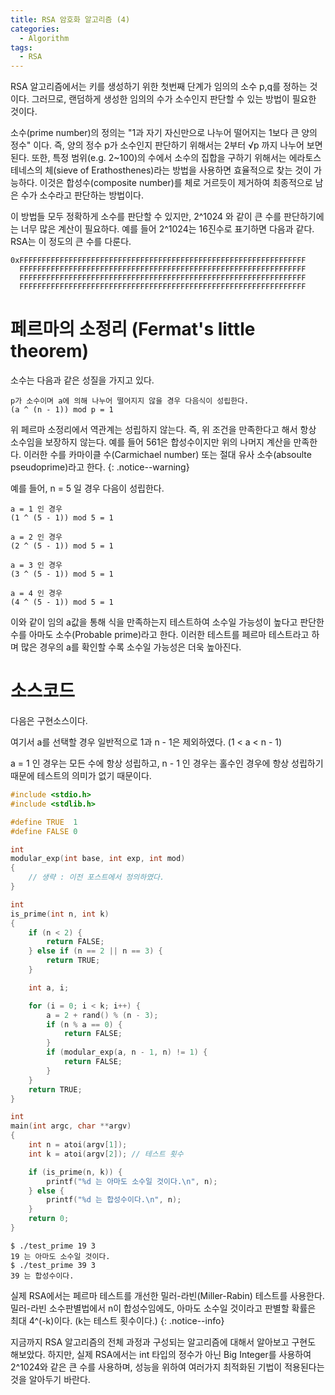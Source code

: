 ```yaml
---
title: RSA 암호화 알고리즘 (4)
categories:
  - Algorithm
tags:
  - RSA
---
```


RSA 알고리즘에서는 키를 생성하기 위한 첫번째 단계가 임의의 소수 p,q를 정하는 것이다.
그러므로, 랜덤하게 생성한 임의의 수가 소수인지 판단할 수 있는 방법이 필요한 것이다.

소수(prime number)의 정의는 "1과 자기 자신만으로 나누어 떨어지는 1보다 큰 양의 정수" 이다.
즉, 양의 정수 p가 소수인지 판단하기 위해서는 2부터 √p 까지 나누어 보면 된다.
또한, 특정 범위(e.g. 2~100)의 수에서 소수의 집합을 구하기 위해서는 에라토스테네스의 체(sieve of Erathosthenes)라는 방법을 사용하면 효율적으로 찾는 것이 가능하다.
이것은 합성수(composite number)를 체로 거르듯이 제거하여 최종적으로 남은 수가 소수라고 판단하는 방법이다.

이 방법들 모두 정확하게 소수를 판단할 수 있지만, 2^1024 와 같이 큰 수를 판단하기에는 너무 많은 계산이 필요하다.
예를 들어 2^1024는 16진수로 표기하면 다음과 같다. RSA는 이 정도의 큰 수를 다룬다.

```
0xFFFFFFFFFFFFFFFFFFFFFFFFFFFFFFFFFFFFFFFFFFFFFFFFFFFFFFFFFFFFFFFF
  FFFFFFFFFFFFFFFFFFFFFFFFFFFFFFFFFFFFFFFFFFFFFFFFFFFFFFFFFFFFFFFF
  FFFFFFFFFFFFFFFFFFFFFFFFFFFFFFFFFFFFFFFFFFFFFFFFFFFFFFFFFFFFFFFF
  FFFFFFFFFFFFFFFFFFFFFFFFFFFFFFFFFFFFFFFFFFFFFFFFFFFFFFFFFFFFFFFF
```

# 페르마의 소정리 (Fermat's little theorem)

소수는 다음과 같은 성질을 가지고 있다.

```
p가 소수이며 a에 의해 나누어 떨어지지 않을 경우 다음식이 성립한다.
(a ^ (n - 1)) mod p = 1
```

위 페르마 소정리에서 역관계는 성립하지 않는다. 즉, 위 조건을 만족한다고 해서 항상 소수임을 보장하지 않는다.
예를 들어 561은 합성수이지만 위의 나머지 계산을 만족한다. 이러한 수를 카마이클 수(Carmichael number) 또는 절대 유사 소수(absoulte pseudoprime)라고 한다.
{: .notice--warning}


예를 들어, n = 5 일 경우 다음이 성립한다.

```
a = 1 인 경우
(1 ^ (5 - 1)) mod 5 = 1

a = 2 인 경우
(2 ^ (5 - 1)) mod 5 = 1

a = 3 인 경우
(3 ^ (5 - 1)) mod 5 = 1

a = 4 인 경우
(4 ^ (5 - 1)) mod 5 = 1

```

이와 같이 임의 a값을 통해 식을 만족하는지 테스트하여 소수일 가능성이 높다고 판단한 수를 아마도 소수(Probable prime)라고 한다.
이러한 테스트를 페르마 테스트라고 하며 많은 경우의 a를 확인할 수록 소수일 가능성은 더욱 높아진다.

# 소스코드

다음은 구현소스이다.

여기서 a를 선택할 경우 일반적으로 1과 n - 1은 제외하였다. (1 < a < n - 1)

a = 1 인 경우는 모든 수에 항상 성립하고, n - 1 인 경우는 홀수인 경우에 항상 성립하기 때문에 테스트의 의미가 없기 때문이다.

```c
#include <stdio.h>
#include <stdlib.h>

#define TRUE  1
#define FALSE 0

int
modular_exp(int base, int exp, int mod)
{
    // 생략 : 이전 포스트에서 정의하였다.
}

int
is_prime(int n, int k)
{  
    if (n < 2) {   
        return FALSE; 
    } else if (n == 2 || n == 3) {
        return TRUE; 
    }   

    int a, i;

    for (i = 0; i < k; i++) {
        a = 2 + rand() % (n - 3); 
        if (n % a == 0) {
            return FALSE;
        }   
        if (modular_exp(a, n - 1, n) != 1) {   
            return FALSE;
        }   
    }   
    return TRUE;
}

int
main(int argc, char **argv)
{
    int n = atoi(argv[1]);
    int k = atoi(argv[2]); // 테스트 횟수

    if (is_prime(n, k)) {
        printf("%d 는 아마도 소수일 것이다.\n", n);
    } else {
        printf("%d 는 합성수이다.\n", n);
    }
    return 0;
}
```
```
$ ./test_prime 19 3
19 는 아마도 소수일 것이다.
$ ./test_prime 39 3
39 는 합성수이다.
```

실제 RSA에서는 페르마 테스트를 개선한 밀러-라빈(Miller-Rabin) 테스트를 사용한다.
밀러-라빈 소수판별법에서 n이 합성수임에도, 아마도 소수일 것이라고 판별할 확률은 최대 4^(-k)이다.
(k는 테스트 횟수이다.)
{: .notice--info}

지금까지 RSA 알고리즘의 전체 과정과 구성되는 알고리즘에 대해서 알아보고 구현도 해보았다.
하지만, 실제 RSA에서는 int 타입의 정수가 아닌 Big Integer를 사용하여 2^1024와 같은 큰 수를 사용하며,
성능을 위하여 여러가지 최적화된 기법이 적용된다는 것을 알아두기 바란다.
